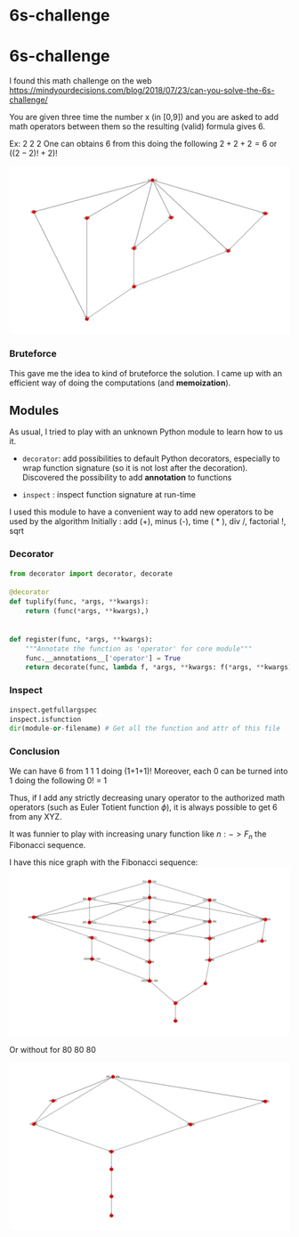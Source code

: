 # 6s-challenge

# 6s-challenge

I found this math challenge on the web
https://mindyourdecisions.com/blog/2018/07/23/can-you-solve-the-6s-challenge/

You are given three time the number x (in [0,9]) and you are asked to add math operators 
between them so the resulting (valid) formula gives 6.

Ex: 2 2 2
One can obtains 6 from this doing the following $2+2+2 = 6$ or $((2-2)! + 2)!$

![graph2](2.png)

### Bruteforce

This gave me the idea to kind of bruteforce the solution. I came up with an efficient way of doing the computations (and **memoization**).

## Modules

As usual, I tried to play with an unknown Python module to learn how to us it. 
- `decorator`: add possibilities to default Python decorators, especially to wrap function signature (so it is not lost after the decoration). Discovered the possibility to add __annotation__ to functions

- `inspect` : inspect function signature at run-time 

I used this module to have a convenient way to add new operators to be used by the algorithm
Initially : add (+), minus (-), time ( * ), div /, factorial !, sqrt

### Decorator
```python
from decorator import decorator, decorate

@decorator
def tuplify(func, *args, **kwargs):
    return (func(*args, **kwargs),)


def register(func, *args, **kwargs):
    """Annotate the function as 'operator' for core module"""
    func.__annotations__['operator'] = True
    return decorate(func, lambda f, *args, **kwargs: f(*args, **kwargs))
```
### Inspect
```python
inspect.getfullargspec
inspect.isfunction
dir(module-or-filename) # Get all the function and attr of this file
```

### Conclusion

We can have 6 from 1 1 1 doing (1+1+1)!
Moreover, each 0 can be turned into 1 doing the following 0! = 1

Thus, if I add any strictly decreasing unary operator to the authorized math operators (such as Euler Totient function $\phi$), it is always possible to get 6 from any XYZ.

It was funnier to play with increasing unary function like $n : -> F_n$ the Fibonacci sequence.

I have this nice graph with the Fibonacci sequence:
![graph2](11fib.png)

Or without for 80 80 80

![graph2](80.png)
